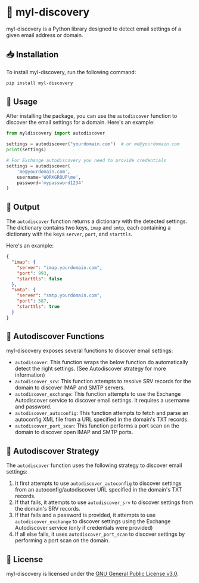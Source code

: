 # 📩 myl-discovery

myl-discovery is a Python library designed to detect email settings of a given 
email address or domain.

## 📥 Installation

To install myl-discovery, run the following command:

```bash
pip install myl-discovery
```

## 📖 Usage

After installing the package, you can use the `autodiscover` function to 
discover the email settings for a domain. Here's an example:

```python
from myldiscovery import autodiscover

settings = autodiscover("yourdomain.com")  # or me@yourdomain.com
print(settings)

# For Exchange autodiscovery you need to provide credentials
settings = autodiscover(
    'me@yourdomain.com', 
    username='WORKGROUP\me', 
    password='mypassword1234'
)
```

## 📄 Output

The `autodiscover` function returns a dictionary with the detected settings. 
The dictionary contains two keys, `imap` and `smtp`, each containing a 
dictionary with the keys `server`, `port`, and `starttls`. 

Here's an example:

```json
{
  "imap": {
    "server": "imap.yourdomain.com",
    "port": 993,
    "starttls": false
  },
  "smtp": {
    "server": "smtp.yourdomain.com",
    "port": 587,
    "starttls": true
  }
}
```

## 🧩 Autodiscover Functions

myl-discovery exposes several functions to discover email settings:

- `autodiscover`: This function wraps the below function do automatically detect
the right settings. (See Autodiscover strategy for more information)
- `autodiscover_srv`: This function attempts to resolve SRV records for 
the domain to discover IMAP and SMTP servers.
- `autodiscover_exchange`: This function attempts to use the Exchange 
Autodiscover service to discover email settings. It requires a username and 
password.
- `autodiscover_autoconfig`: This function attempts to fetch and parse an 
autoconfig XML file from a URL specified in the domain's TXT records.
- `autodiscover_port_scan`: This function performs a port scan on the domain 
to discover open IMAP and SMTP ports.

## 🧠 Autodiscover Strategy

The `autodiscover` function uses the following strategy to discover 
email settings:

1. It first attempts to use `autodiscover_autoconfig` to discover settings 
from an autoconfig/autodiscover URL specified in the domain's TXT records.
2. If that fails, it attempts to use `autodiscover_srv` to discover settings 
from the domain's SRV records.
3. If that fails and a password is provided, it attempts to use 
`autodiscover_exchange` to discover settings using the 
Exchange Autodiscover service (only if credentials were provided)
4. If all else fails, it uses `autodiscover_port_scan` to discover settings by 
performing a port scan on the domain.

## 📜 License

myl-discovery is licensed under the [GNU General Public License v3.0](LICENSE).
